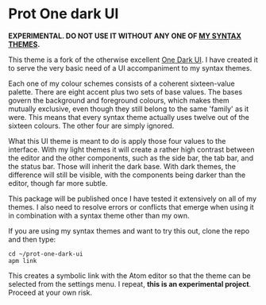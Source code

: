 # Prot One dark UI

**EXPERIMENTAL. DO NOT USE IT WITHOUT ANY ONE OF [MY SYNTAX THEMES](https://atom.io/users/protesilaos/themes).**

This theme is a fork of the otherwise excellent [One Dark UI](https://github.com/atom/one-dark-ui).  I have created it to serve the very basic need of a UI accompaniment to my syntax themes.

Each one of my colour schemes consists of a coherent sixteen-value palette. There are eight accent plus two sets of base values. The bases govern the background and foreground colours, which makes them mutually exclusive, even though they still belong to the same 'family' as it were. This means that every syntax theme actually uses twelve out of the sixteen colours. The other four are simply ignored.

What this UI theme is meant to do is apply those four values to the interface. With my light themes it will create a rather high contrast between the editor and the other components, such as the side bar, the tab bar, and the status bar. Those will inherit the dark base. With dark themes, the difference will still be visible, with the components being darker than the editor, though far more subtle.

This package will be published once I have tested it extensively on all of my themes. I also need to resolve errors or conflicts that emerge when using it in combination with a syntax theme other than my own.

If you are using my syntax themes and want to try this out, clone the repo and then type:

```shell
cd ~/prot-one-dark-ui
apm link
```

This creates a symbolic link with the Atom editor so that the theme can be selected from the settings menu. I repeat, **this is an experimental project**. Proceed at your own risk.
